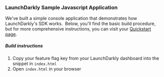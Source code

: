 ### LaunchDarkly Sample Javascript Application  ###
We've built a simple console application that demonstrates how LaunchDarkly's SDK works.  Below, you'll find the basic build procedure, but for more comprehensive instructions, you can visit your [Quickstart page](https://app.launchdarkly.com/quickstart#/).
##### Build instructions  #####
1. Copy your feature flag key from your LaunchDarkly dashboard into the snippet in `index.html` 
2. Open `index.html` in your browser